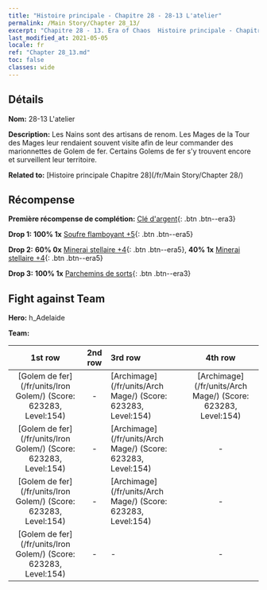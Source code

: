 ```yaml
---
title: "Histoire principale - Chapitre 28 - 28-13 L'atelier"
permalink: /Main Story/Chapter 28_13/
excerpt: "Chapitre 28 - 13. Era of Chaos  Histoire principale - Chapitre 28_13. 28-13 L'atelier"
last_modified_at: 2021-05-05
locale: fr
ref: "Chapter 28_13.md"
toc: false
classes: wide
---
```


## Détails

 **Nom:** 28-13 L'atelier

 **Description:** Les Nains sont des artisans de renom. Les Mages de la Tour des Mages leur rendaient souvent visite afin de leur commander des marionnettes de Golem de fer. Certains Golems de fer s'y trouvent encore et surveillent leur territoire.

 **Related to:** [Histoire principale Chapitre 28](/fr/Main Story/Chapter 28/)

## Récompense

 **Première récompense de complétion:** [Clé d'argent](/ItemsFR/con_693/){: .btn .btn--era3}

 **Drop 1:** **100% 1x** [Soufre flamboyant +5](/ItemsFR/mat_99/){: .btn .btn--era5}

 **Drop 2:** **60% 0x** [Minerai stellaire +4](/ItemsFR/mat_89/){: .btn .btn--era5}, **40% 1x** [Minerai stellaire +4](/ItemsFR/mat_89/){: .btn .btn--era5}

 **Drop 3:** **100% 1x** [Parchemins de sorts](/ItemsFR/con_694/){: .btn .btn--era3}


## Fight against Team
 **Hero:** h_Adelaide

 **Team:**


  | 1st row | 2nd row | 3rd row | 4th row |
  |:----:|:----:|:----|:----:|
  | [Golem de fer](/fr/units/Iron Golem/) (Score: 623283, Level:154)  | - | [Archimage](/fr/units/Arch Mage/) (Score: 623283, Level:154)  | [Archimage](/fr/units/Arch Mage/) (Score: 623283, Level:154)  |
  | [Golem de fer](/fr/units/Iron Golem/) (Score: 623283, Level:154)  | - | [Archimage](/fr/units/Arch Mage/) (Score: 623283, Level:154)  | - |
  | [Golem de fer](/fr/units/Iron Golem/) (Score: 623283, Level:154)  | - | [Archimage](/fr/units/Arch Mage/) (Score: 623283, Level:154)  | - |
  | [Golem de fer](/fr/units/Iron Golem/) (Score: 623283, Level:154)  | - | - | - |


